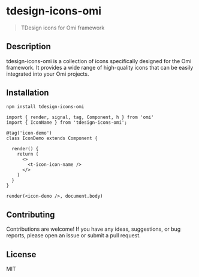 # tdesign-icons-omi

> TDesign icons for Omi framework

## Description

tdesign-icons-omi is a collection of icons specifically designed for the Omi framework. It provides a wide range of high-quality icons that can be easily integrated into your Omi projects.

## Installation

```bash
npm install tdesign-icons-omi
```

```tsx
import { render, signal, tag, Component, h } from 'omi'
import { IconName } from 'tdesign-icons-omi';

@tag('icon-demo')
class IconDemo extends Component {

  render() {
    return (
      <>
        <t-icon-icon-name />
      </>
    )
  }
}

render(<icon-demo />, document.body)
```

## Contributing

Contributions are welcome! If you have any ideas, suggestions, or bug reports, please open an issue or submit a pull request.

## License

MIT